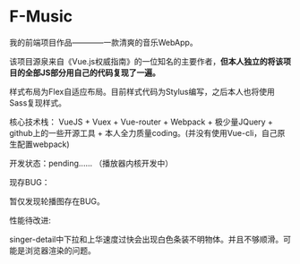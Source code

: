 # F-Music
我的前端项目作品————一款清爽的音乐WebApp。

该项目源泉来自《Vue.js权威指南》的一位知名的主要作者，**但本人独立的将该项目的全部JS部分用自己的代码复现了一遍。**

样式布局为Flex自适应布局。目前样式代码为Stylus编写，之后本人也将使用Sass复现样式。

核心技术栈： VueJS + Vuex + Vue-router + Webpack + 极少量JQuery + github上的一些开源工具 + 本人全力质量coding。(并没有使用Vue-cli，自己原生配置webpack)

开发状态：pending...... （播放器内核开发中）

现存BUG：

暂仅发现轮播图存在BUG。

性能待改进:

singer-detail中下拉和上华速度过快会出现白色条装不明物体。并且不够顺滑。可能是浏览器渲染的问题。
